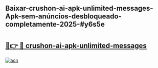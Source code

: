 ## Baixar-crushon-ai-apk-unlimited-messages-Apk-sem-anúncios-desbloqueado-completamente-2025-#y6s5e

# <h2><a href="https://ainizakaria.my?title=crushon-ai-apk-unlimited-messages&ref=20M">🔗👉 🔴 crushon-ai-apk-unlimited-messages</a></h2>

[![acn](https://github.com/user-attachments/assets/0f9c940e-d8b0-45ae-aac7-cd30a18b3e1c)](https://ainizakaria.my?title=crushon-ai-apk-unlimited-messages&ref=20M)


